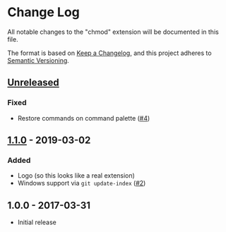 # Change Log
All notable changes to the "chmod" extension will be documented in this file.

The format is based on [Keep a Changelog](https://keepachangelog.com/en/1.0.0/),
and this project adheres to [Semantic Versioning](https://semver.org/spec/v2.0.0.html).

## [Unreleased]
### Fixed
- Restore commands on command palette ([#4](https://github.com/dlech/vscode-chmod/issues/4))

## [1.1.0] - 2019-03-02
### Added
- Logo (so this looks like a real extension)
- Windows support via `git update-index` ([#2](https://github.com/dlech/vscode-chmod/issues/2))

## 1.0.0 - 2017-03-31
- Initial release

[Unreleased]: https://github.com/dlech/vscode-chmod/compare/v1.1.0...HEAD
[1.1.0]: https://github.com/dlech/vscode-chmod/compare/v1.0.0...v1.1.0
